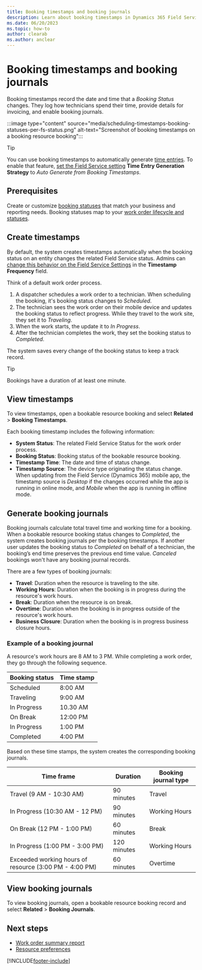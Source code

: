 ```yaml
---
title: Booking timestamps and booking journals
description: Learn about booking timestamps in Dynamics 365 Field Service.
ms.date: 06/20/2023
ms.topic: how-to
author: clearab
ms.author: anclear
---
```


# Booking timestamps and booking journals

Booking timestamps record the date and time that a *Booking Status* changes. They log how technicians spend their time, provide details for invoicing, and enable booking journals.

:::image type="content" source="media/scheduling-timestamps-booking-statuses-per-fs-status.png" alt-text="Screenshot of booking timestamps on a booking resource booking":::

> [!TIP]
> You can use booking timestamps to automatically generate [time entries](field-service-time-entry.md). To enable that feature, [set the Field Service setting](configure-default-settings.md#time-entry-settings) **Time Entry Generation Strategy** to *Auto Generate from Booking Timestamps*.

## Prerequisites

Create or customize [booking statuses](set-up-booking-statuses.md) that match your business and reporting needs. Booking statuses map to your [work order lifecycle and statuses](work-order-status-booking-status.md).

## Create timestamps

By default, the system creates timestamps automatically when the booking status on an entity changes the related Field Service status. Admins can [change this behavior on the Field Service Settings](configure-default-settings.md#work-order--booking-settings) in the **Timestamp Frequency** field.

Think of a default work order process.

1. A dispatcher schedules a work order to a technician. When scheduling the booking, it's booking status changes to *Scheduled*.
1. The technician sees the work order on their mobile device and updates the booking status to reflect progress. While they travel to the work site, they set it to *Traveling*.
1. When the work starts, the update it to *In Progress*.
1. After the technician completes the work, they set the booking status to *Completed*.

The system saves every change of the booking status to keep a track record.

> [!TIP]
> Bookings have a duration of at least one minute.

## View timestamps

To view timestamps, open a bookable resource booking and select **Related** > **Booking Timestamps**.

Each booking timestamp includes the following information:

- **System Status**: The related Field Service Status for the work order process.
- **Booking Status**: Booking status of the bookable resource booking.
- **Timestamp Time**: The date and time of status change.
- **Timestamp Source**: The device type originating the status change. When updating from the Field Service (Dynamics 365) mobile app, the timestamp source is *Desktop* if the changes occurred while the app is running in online mode, and *Mobile* when the app is running in offline mode.

## Generate booking journals

Booking journals calculate total travel time and working time for a booking. When a bookable resource booking status changes to *Completed*, the system creates booking journals per the booking timestamps. If another user updates the booking status to *Completed* on behalf of a technician, the booking’s end time preserves the previous end time value. *Canceled* bookings won't have any booking journal records.

There are a few types of booking journals:  

- **Travel**: Duration when the resource is traveling to the site.
- **Working Hours**: Duration when the booking is in progress during the resource's work hours.
- **Break**: Duration when the resource is on break.
- **Overtime**: Duration when the booking is in progress outside of the resource's work hours.
- **Business Closure**: Duration when the booking is in progress business closure hours.

### Example of a booking journal

A resource's work hours are 8 AM to 3 PM. While completing a work order, they go through the following sequence.  

|         Booking status  |            Time stamp        |
|-------------------------|------------------------------|
|         Scheduled       |            8:00 AM         |
|         Traveling       |            9:00 AM         |
|         In Progress     |            10.30 AM        |
|         On Break        |            12:00 PM         |
|         In Progress     |            1:00 PM         |
|         Completed       |            4:00 PM         |

Based on these time stamps, the system creates the corresponding booking journals.

|         Time frame                                                    |            Duration     |            Booking journal type         |
|-----------------------------------------------------------------------|-------------------------|---------------------------------|
|         Travel (9 AM - 10:30 AM)                                  |            90 minutes   |            Travel               |
|         In Progress (10:30 AM - 12 PM)                            |            90 minutes   |            Working Hours        |
|         On Break (12 PM - 1:00 PM)                                |            60 minutes   |            Break                |
|         In Progress (1:00 PM - 3:00 PM)                           |            120 minutes  |            Working Hours        |
|         Exceeded working hours of resource (3:00 PM - 4:00 PM)    |            60 minutes   |            Overtime             |

## View booking journals

To view booking journals, open a bookable resource booking record and select **Related** > **Booking Journals**.

## Next steps

- [Work order summary report](work-order-summary-report.md)
- [Resource preferences](resource-preferences.md)

[!INCLUDE[footer-include](../includes/footer-banner.md)]
